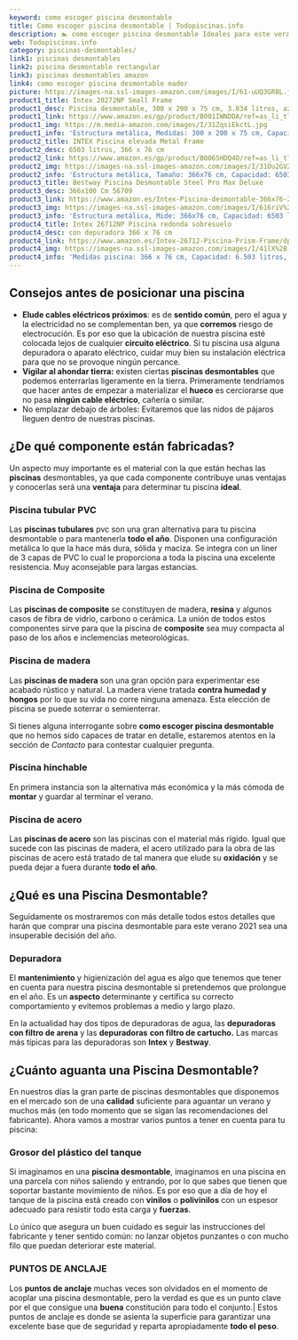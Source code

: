 ```yaml
---
keyword: como escoger piscina desmontable
title: Como escoger piscina desmontable | Todopiscinas.info
description: 🏊 como escoger piscina desmontable Ideales para este verano 2021. Aquí puedes comprar como escoger piscina desmontable y comparar con otras similares. No dejes escapar como escoger piscina desmontable a un precio realmente tentador.
web: Todopiscinas.info
category: piscinas-desmontables/
link1: piscinas desmontables
link2: piscina desmontable rectangular
link3: piscinas desmontables amazon
link4: como escoger piscina desmontable mader
picture: https://images-na.ssl-images-amazon.com/images/I/61-uUQ3GR8L.jpg
product1_title: Intex 28272NP Small Frame
product1_desc: Piscina desmontable, 300 x 200 x 75 cm, 3.834 litros, azul
product1_link: https://www.amazon.es/gp/product/B001IWNDDA/ref=as_li_tl?ie=UTF8&camp=3638&creative=24630&creativeASIN=B001IWNDDA&linkCode=as2&tag=todopiscinas0e-21&linkId=25b9d647487c889cb6ef56ed63f50ca1
product1_img: https://m.media-amazon.com/images/I/31ZqsiEkctL.jpg
product1_info: 'Estructura metálica, Medidas: 300 x 200 x 75 cm, Capacidad: 3.834 litros, Para 6 personas (+ 6 años), Fácil montaje, Forma rectangular'
product2_title: INTEX Piscina elevada Metal Frame
product2_desc: 6503 litros, 366 x 76 cm
product2_link: https://www.amazon.es/gp/product/B0065HDQ4O/ref=as_li_tl?ie=UTF8&camp=3638&creative=24630&creativeASIN=B0065HDQ4O&linkCode=as2&tag=todopiscinas0e-21&linkId=ed2430e3ba564d3527ee103df33ed7b3
product2_img: https://images-na.ssl-images-amazon.com/images/I/31Ou2GV2SAL.jpg
product2_info: 'Estructura metálica, Tamaño: 366x76 cm, Capacidad: 6503 litros, Forma circular, De 4 a 7 personas (+6 años)'
product3_title: Bestway Piscina Desmontable Steel Pro Max Deluxe
product3_desc: 366x100 Cm 56709
product3_link: https://www.amazon.es/Intex-Piscina-desmontable-366x76-28210NP/dp/B0065HDQ4O?__mk_es_ES=%C3%85M%C3%85%C5%BD%C3%95%C3%91&crid=25UQGV9HG2INI&dchild=1&keywords=piscinas+desmontables&qid=1615854176&sprefix=piscinas+dem%2Caps%2C201&sr=8-5&linkCode=ll1&tag=todopiscinas0e-21&linkId=34f200977c6cbaab1f3f4d9ac0e64755&language=es_ES&ref_=as_li_ss_tl
product3_img: https://images-na.ssl-images-amazon.com/images/I/616riV%2BiY3L.jpg
product3_info: 'Estructura metálica, Mide: 366x76 cm, Capacidad: 6503 litros, De 4 a 7 personas mayores de 6 años, Forma circular, Tecnología Super-Tough'
product4_title: Intex 26712NP Piscina redonda sobresuelo
product4_desc: con depuradora 366 x 76 cm
product4_link: https://www.amazon.es/Intex-26712-Piscina-Prism-Frame/dp/B07FB823GL?__mk_es_ES=%C3%85M%C3%85%C5%BD%C3%95%C3%91&dchild=1&keywords=piscinas+desmontables+con+depuradora&qid=1615936418&sr=8-5&linkCode=ll1&tag=todopiscinas0e-21&linkId=d98699de7830cd471766fa1daa36de34&language=es_ES&ref_=as_li_ss_tl
product4_img: https://images-na.ssl-images-amazon.com/images/I/41lX%2B-YpibL.jpg
product4_info: 'Medidas piscina: 366 x 76 cm, Capacidad: 6.503 litros, Incluye depuradora de cartucha A, Lona resistente triple capa'
---
```



<stats-list :link1=link1 :link2=link2 :link3=link3 :link4=link4 :category=category></stats-list>

<brand-panel :title=product1_title :desc=product1_desc :img=product1_img :link=product1_link></brand-panel>

<external-banner></external-banner>



## Consejos antes de posicionar una piscina



*   **Elude cables eléctricos próximos**: es de **sentido común**, pero el agua y la electricidad no se complementan ben, ya que **corremos** riesgo de electrocución. Es por eso que la ubicación de nuestra piscina esté colocada lejos de cualquier **circuito eléctrico**. Si tu piscina usa alguna depuradora o aparato eléctrico, cuidar muy bien su instalación eléctrica para que no se provoque ningún percance.
*   **Vigilar al ahondar tierra:** existen ciertas **piscinas desmontables** que podemos enterrarlas ligeramente en la tierra. Primeramente tendríamos que hacer antes de empezar a materializar el **hueco** es cerciorarse que no pasa **ningún cable eléctrico**, cañería o similar.
*   No emplazar debajo de árboles: Evitaremos que las nidos de pájaros lleguen dentro de nuestras piscinas.


## ¿De qué componente están fabricadas?

Un aspecto muy importante es el material con la que están hechas las **piscinas** desmontables, ya que cada componente contribuye unas ventajas y conocerlas  será una **ventaja** para determinar tu piscina **ideal**.


### Piscina tubular PVC

Las **piscinas tubulares** pvc son una gran alternativa para tu piscina desmontable o para mantenerla **todo el año**. Disponen una configuración metálica lo que la hace más dura, sólida y maciza. Se integra con un liner de 3 capas de PVC lo cual le proporciona a toda la piscina una excelente resistencia. Muy aconsejable para largas estancias.


### Piscina de Composite

Las **piscinas de composite** se constituyen de madera, **resina** y algunos casos de fibra de vidrio, carbono o cerámica. La unión de todos estos componentes sirve para que la piscina de **composite** sea muy compacta al paso de los años e inclemencias meteorológicas.


### Piscina de madera

Las **piscinas de madera** son una gran opción para experimentar ese acabado rústico y natural. La madera viene tratada **contra humedad y hongos** por lo que su vida no corre ninguna amenaza. Esta elección de piscina se puede soterrar o semienterrar.

Si tienes alguna interrogante sobre **como escoger piscina desmontable** que no hemos sido capaces de tratar en detalle, estaremos atentos en la sección de _Contacto_ para contestar cualquier pregunta.


### Piscina hinchable

En primera instancia son la alternativa más económica y la más cómoda de **montar** y guardar al terminar el verano.


### Piscina de acero

Las **piscinas de acero** son las piscinas con el material más rígido. Igual que sucede con las piscinas de madera, el acero utilizado para la obra de las piscinas de acero está tratado de tal manera que elude su **oxidación** y se pueda dejar a fuera durante **todo el año**.
## ¿Qué es una Piscina Desmontable?



Seguidamente os mostraremos con más detalle todos estos detalles que harán que comprar una piscina desmontable para este verano 2021 sea una insuperable decisión del año.


### Depuradora

El **mantenimiento** y higienización del agua es algo que tenemos que tener en cuenta para nuestra piscina desmontable si pretendemos que prolongue en el año. Es un **aspecto** determinante y certifica su correcto comportamiento y evitemos problemas a medio y largo plazo.

En la actualidad hay dos tipos de depuradoras de agua, las **depuradoras con filtro de arena** y  las **depuradoras** **con filtro de cartucho.** Las marcas más típicas para las depuradoras son **Intex** y **Bestway**.


## ¿Cuánto aguanta una Piscina Desmontable?

En nuestros días la gran parte de piscinas desmontables que disponemos en el mercado son de una **calidad** suficiente para aguantar un verano y muchos más (en todo momento que se sigan las recomendaciones del fabricante). Ahora vamos a mostrar varios puntos a tener en cuenta para tu piscina:


### Grosor del plástico del tanque

Si imaginamos en una **piscina desmontable**, imaginamos en una piscina en una parcela con niños saliendo y entrando, por lo que sabes que tienen que soportar bastante movimiento de niños. Es por eso que a día de hoy el tanque de la piscina está creado con **vinilos** o **polivinilos** con un espesor adecuado para resistir todo esta carga y **fuerzas**.

Lo único que asegura un	 buen cuidado es seguir las instrucciones del fabricante y tener sentido común: no lanzar objetos punzantes o con mucho filo que puedan deteriorar este material.


### PUNTOS DE ANCLAJE

Los **puntos de anclaje** muchas veces son olvidados en el momento de acoplar una piscina desmontable, pero la verdad es que es un punto clave por el que consigue una **buena** constitución para todo el conjunto.| Estos puntos de anclaje es donde se asienta la superficie para garantizar una excelente base que de seguridad y reparta apropiadamente **todo el peso**.